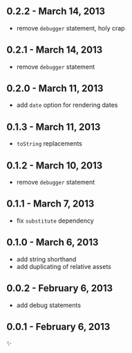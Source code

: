 
0.2.2 - March 14, 2013
----------------------
* remove `debugger` statement, holy crap

0.2.1 - March 14, 2013
----------------------
* remove `debugger` statement

0.2.0 - March 11, 2013
----------------------
* add `date` option for rendering dates

0.1.3 - March 11, 2013
----------------------
* `toString` replacements

0.1.2 - March 10, 2013
----------------------
* remove `debugger` statement

0.1.1 - March 7, 2013
---------------------
* fix `substitute` dependency

0.1.0 - March 6, 2013
---------------------
* add string shorthand
* add duplicating of relative assets

0.0.2 - February 6, 2013
------------------------
* add debug statements

0.0.1 - February 6, 2013
------------------------
:sparkles: